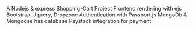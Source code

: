 A Nodejs & express  Shopping-Cart Project 
 Frontend rendering with ejs
 Bootstrap, Jquery, Dropzone 
 Authentication with Passport.js
 MongoDb & Mongoose has database
 Paystack integration for payment
